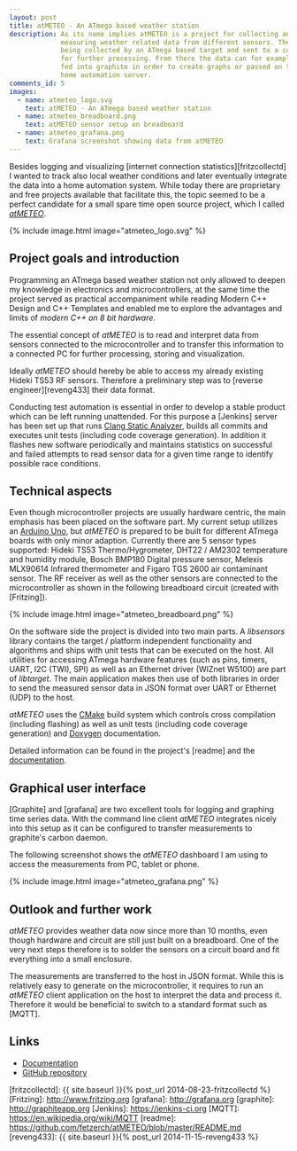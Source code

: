 ```yaml
---
layout: post
title: atMETEO - An ATmega based weather station
description: As its name implies atMETEO is a project for collecting and
             measuring weather related data from different sensors. The data is
             being collected by an ATmega based target and sent to a computer
             for further processing. From there the data can for example be
             fed into graphite in order to create graphs or passed on to a
             home automation server.
comments_id: 5
images:
  - name: atmeteo_logo.svg
    text: atMETEO - An ATmega based weather station
  - name: atmeteo_breadboard.png
    text: atMETEO sensor setup on breadboard
  - name: atmeteo_grafana.png
    text: Grafana screenshot showing data from atMETEO
---
```


Besides logging and visualizing [internet connection statistics][fritzcollectd]
I wanted to track also local weather conditions and later eventually integrate
the data into a home automation system. While today there are proprietary and
free projects available that facilitate this, the topic seemed to be a perfect
candidate for a small spare time open source project, which I called
*[atMETEO]*.

{% include image.html image="atmeteo_logo.svg" %}

## Project goals and introduction

Programming an ATmega based weather station not only allowed to deepen my
knowledge in electronics and microcontrollers, at the same time the project
served as practical accompaniment while reading Modern C++ Design and
C++ Templates and enabled me to explore the advantages and limits of
*modern C++ on 8 bit hardware*.

The essential concept of *atMETEO* is to read and interpret data from
sensors connected to the microcontroller and to transfer this
information to a connected PC for further processing, storing and
visualization.

Ideally *atMETEO* should hereby be able to access my already existing Hideki
TS53 RF sensors. Therefore a preliminary step was to
[reverse engineer][reveng433] their data format.

Conducting test automation is essential in order to develop a stable
product which can be left running unattended. For this purpose a [Jenkins]
server has been set up that runs [Clang Static Analyzer], builds all commits
and executes unit tests (including code coverage generation). In addition it
flashes new software periodically and maintains statistics on successful and
failed attempts to read sensor data for a given time range to identify possible
race conditions.

## Technical aspects

Even though microcontroller projects are usually hardware centric, the
main emphasis has been placed on the software part. My current setup utilizes
an [Arduino Uno][], but *atMETEO* is prepared to be built for different
ATmega boards with only minor adaption. Currently there are 5 sensor types
supported: Hideki TS53 Thermo/Hygrometer, DHT22 / AM2302 temperature and
humidity module, Bosch BMP180 Digital pressure sensor, Melexis MLX90614
Infrared thermometer and Figaro TGS 2600 air contaminant sensor. The RF
receiver as well as the other sensors are connected to the microcontroller as
shown in the following breadboard circuit (created with [Fritzing]).

{% include image.html image="atmeteo_breadboard.png" %}

On the software side the project is divided into two main parts.
A *libsensors* library contains the target / platform independent
functionality and algorithms and ships with unit tests that can be executed
on the host. All utilities for accessing ATmega hardware features (such as
pins, timers, UART, I2C (TWI), SPI) as well as an Ethernet driver
(WIZnet W5100) are part of *libtarget*. The main application makes then use of
both libraries in order to send the measured sensor data in JSON format over
UART or Ethernet (UDP) to the host.

*atMETEO* uses the [CMake] build system which controls cross compilation
(including flashing) as well as unit tests (including code coverage
generation) and [Doxygen] documentation.

Detailed information can be found in the project's [readme] and the
[documentation].

## Graphical user interface

[Graphite] and [grafana] are two excellent tools for logging and graphing time
series data. With the command line client *atMETEO* integrates nicely into
this setup as it can be configured to transfer measurements to graphite's
carbon daemon.

The following screenshot shows the *atMETEO* dashboard I am using to access
the measurements from PC, tablet or phone.

{% include image.html image="atmeteo_grafana.png" %}

## Outlook and further work

*atMETEO* provides weather data now since more than 10 months, even though
hardware and circuit are still just built on a breadboard. One of the very
next steps therefore is to solder the sensors on a circuit board and fit
everything into a small enclosure.

The measurements are transferred to the host in JSON format. While this is
relatively easy to generate on the microcontroller, it requires to run an
*atMETEO* client application on the host to interpret the data and process it.
Therefore it would be beneficial to switch to a standard format such as [MQTT].

## Links

* [Documentation][documentation]
* [GitHub repository][atMETEO]

[atMETEO]: https://github.com/fetzerch/atMETEO
[Arduino Uno]: http://arduino.cc/en/pmwiki.php?n=Main/arduinoBoardUno
[Clang Static Analyzer]: http://clang-analyzer.llvm.org
[CMake]: http://www.cmake.org
[documentation]: https://fetzerch.github.io/atMETEO
[Doxygen]: http://www.doxygen.org
[fritzcollectd]: {{ site.baseurl }}{% post_url 2014-08-23-fritzcollectd %}
[Fritzing]: http://www.fritzing.org
[grafana]: http://grafana.org
[graphite]: http://graphiteapp.org
[Jenkins]: https://jenkins-ci.org
[MQTT]: https://en.wikipedia.org/wiki/MQTT
[readme]: https://github.com/fetzerch/atMETEO/blob/master/README.md
[reveng433]: {{ site.baseurl }}{% post_url 2014-11-15-reveng433 %}
